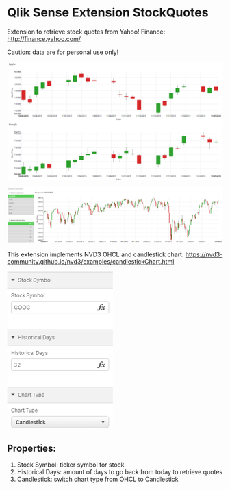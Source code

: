 Qlik Sense Extension StockQuotes
================================

Extension to retrieve stock quotes from Yahoo! Finance: http://finance.yahoo.com/

Caution: data are for personal use only!

![Qlik Sense Extension StockQuotes](screenshot.PNG)

![Qlik Sense Extension StockQuotes](screenshot2.PNG)

This extension implements NVD3 OHCL and candlestick chart: https://nvd3-community.github.io/nvd3/examples/candlestickChart.html

![Qlik Sense Extension StockQuotes](properties.PNG)

Properties:
-----------

1. Stock Symbol: ticker symbol for stock
2. Historical Days: amount of days to go back from today to retrieve quotes
3. Candlestick: switch chart type from OHCL to Candlestick

